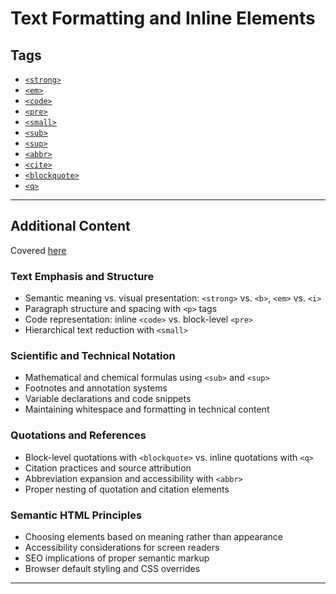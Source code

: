 # Text Formatting and Inline Elements

## Tags

+ [`<strong>`](../../notes/html/00_tags/strong.md)
+ [`<em>`](../../notes/html/00_tags/em.md)
+ [`<code>`](../../notes/html/00_tags/code.md)
+ [`<pre>`](../../notes/html/00_tags/pre.md)
+ [`<small>`](../../notes/html/00_tags/small.md)
+ [`<sub>`](../../notes/html/00_tags/sub.md)
+ [`<sup>`](../../notes/html/00_tags/sup.md)
+ [`<abbr>`](../../notes/html/00_tags/abbr.md)
+ [`<cite>`](../../notes/html/00_tags/cite.md)
+ [`<blockquote>`](../../notes/html/00_tags/blockquote.md)
+ [`<q>`](../../notes/html/00_tags/q.md)

---

## Additional Content

Covered [here](../../notes/html/text_formatting.md)

### Text Emphasis and Structure

+ Semantic meaning vs. visual presentation: `<strong>` vs. `<b>`, `<em>` vs. `<i>`
+ Paragraph structure and spacing with `<p>` tags
+ Code representation: inline `<code>` vs. block-level `<pre>`
+ Hierarchical text reduction with `<small>`

### Scientific and Technical Notation

+ Mathematical and chemical formulas using `<sub>` and `<sup>`
+ Footnotes and annotation systems
+ Variable declarations and code snippets
+ Maintaining whitespace and formatting in technical content

### Quotations and References

+ Block-level quotations with `<blockquote>` vs. inline quotations with `<q>`
+ Citation practices and source attribution
+ Abbreviation expansion and accessibility with `<abbr>`
+ Proper nesting of quotation and citation elements

### Semantic HTML Principles

+ Choosing elements based on meaning rather than appearance
+ Accessibility considerations for screen readers
+ SEO implications of proper semantic markup
+ Browser default styling and CSS overrides

---

